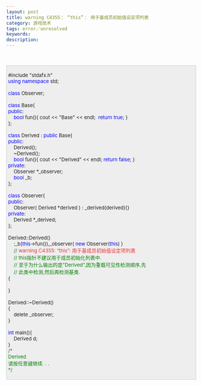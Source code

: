 ```yaml
---
layout: post
title: warning C4355： “this”： 用于基成员初始值设定项列表
category: 游戏技术
tags: error／unresolved
keywords: 
description: 
---
```


 

<div
style="border-right:#cccccc 1px solid;padding-right:5px;border-top:#cccccc 1px solid;padding-left:4px;font-size:13px;padding-bottom:4px;border-left:#cccccc 1px solid;width:98%;word-break:break-all;padding-top:4px;border-bottom:#cccccc 1px solid;background-color:#eeeeee;">

\#include "stdafx.h"\
 <span style="color:#0000ff;">using</span> <span
style="color:#0000ff;">namespace</span> std;\
\
 <span style="color:#0000ff;">class</span> Observer;\
\
 <span style="color:#0000ff;">class</span> Base{\
 <span style="color:#0000ff;">public</span>:\
     <span
style="color:#0000ff;">bool</span> fun(){ cout \<\< "Base" \<\< endl;  <span
style="color:#0000ff;">return</span> <span
style="color:#0000ff;">true</span>; }\
 };\
\
 <span style="color:#0000ff;">class</span> Derived : <span
style="color:#0000ff;">public</span> Base{\
 <span style="color:#0000ff;">public</span>:\
     Derived();\
     \~Derived();\
     <span
style="color:#0000ff;">bool</span> fun(){ cout \<\< "Derived" \<\< endl; <span
style="color:#0000ff;">return</span> <span
style="color:#0000ff;">false</span>; }\
 <span style="color:#0000ff;">private</span>:\
     Observer \*\_observer;\
     <span style="color:#0000ff;">bool</span> \_b;\
 };\
\
 <span style="color:#0000ff;">class</span> Observer{\
 <span style="color:#0000ff;">public</span>:\
     Observer( Derived \*derived ) : \_derived(derived){}\
 <span style="color:#0000ff;">private</span>:\
     Derived \*\_derived;\
 };\
\
 Derived::Derived()\
     :\_b(<span
style="color:#0000ff;">this</span>-\>fun()),\_observer( <span
style="color:#0000ff;">new</span> Observer(<span
style="color:#0000ff;">this</span>) )\
     <span style="color:#008000;">//</span><span
style="color:#008000;"> <span
style="color:#e53333;">warning C4355: “this”: 用于基成员初始值设定项列表</span>\
     </span><span style="color:#008000;">//</span><span
style="color:#008000;"> this指针不建议用于成员初始化列表中.\
     </span><span style="color:#008000;">//</span><span
style="color:#008000;"> 至于为什么输出的是"Derived",因为重载可见性检测顺序,先\
     </span><span style="color:#008000;">//</span><span
style="color:#008000;"> 此类中检测,然后再检测基类.</span><span
style="color:#008000;">\
 </span>{\
\
 }\
\
 Derived::\~Derived()\
 {\
     delete \_observer;\
 }\
\
 <span style="color:#0000ff;">int</span> main(){\
     Derived d;\
 }\
 <span style="color:#008000;">/\*</span><span style="color:#008000;">\
 Derived\
 请按任意键继续. . .\
 </span><span style="color:#008000;">\*/</span>

</div>

 

 








